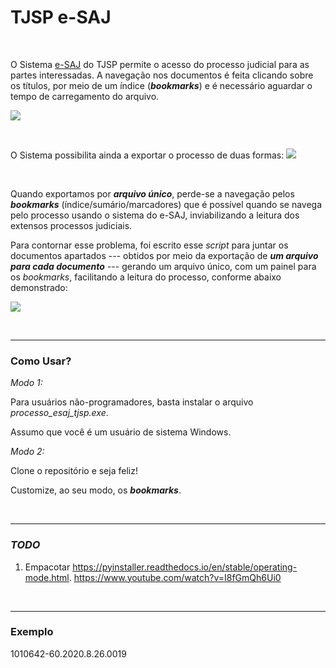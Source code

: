 # TJSP e-SAJ

<br>

O Sistema [e-SAJ](https://esaj.tjsp.jus.br/esaj/portal.do?servico=190090) do TJSP permite o acesso do processo judicial para as partes interessadas. A navegação nos documentos é feita clicando sobre os títulos, por meio de um índice (***bookmarks***) e é necessário aguardar o tempo de carregamento do arquivo.

![](https://i.imgur.com/FMBKHLg.png)

<br>

O Sistema possibilita ainda a exportar o processo de duas formas:
![](https://i.imgur.com/dboJbpC.png)

<br>

Quando exportamos por ***arquivo único***, perde-se a navegação pelos ***bookmarks*** (índice/sumário/marcadores) que é possível quando se navega pelo processo usando o sistema do e-SAJ, inviabilizando a leitura dos extensos processos judiciais.

Para contornar esse problema, foi escrito esse *script* para juntar os documentos apartados --- obtidos por meio da exportação de  ***um arquivo para cada documento*** --- gerando um arquivo único, com um painel para os *bookmarks*, facilitando a leitura do processo, conforme abaixo demonstrado:

![](https://i.imgur.com/9Yz6jdO.png)

<br>

-----

### Como Usar?

*Modo 1:*

Para usuários não-programadores, basta instalar o arquivo *processo_esaj_tjsp.exe*.

Assumo que você é um usuário de sistema Windows.

*Modo 2:*

Clone o repositório e seja feliz!

Customize, ao seu modo, os ***bookmarks***.

<br>

-----

### *TODO*

1. Empacotar https://pyinstaller.readthedocs.io/en/stable/operating-mode.html. https://www.youtube.com/watch?v=I8fGmQh6Ui0

<br>

-----

### Exemplo

1010642-60.2020.8.26.0019
